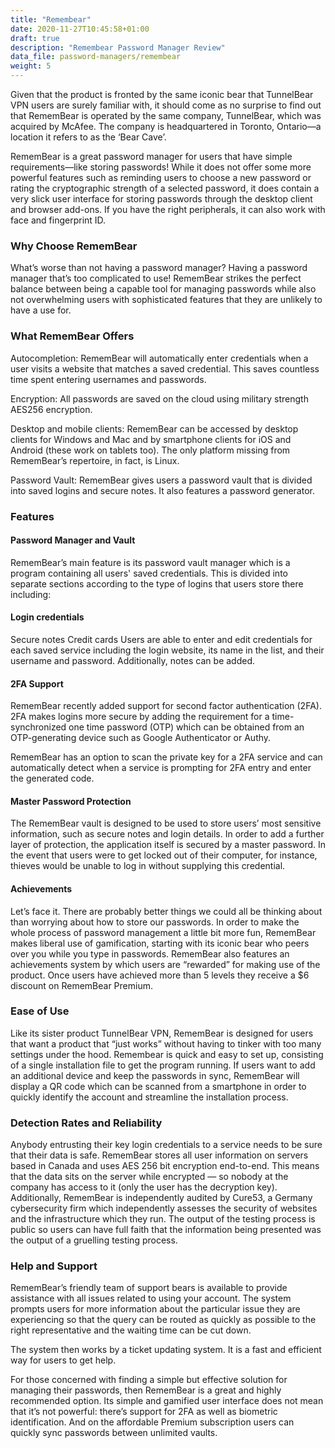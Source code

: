 ```yaml
---
title: "Remembear"
date: 2020-11-27T10:45:58+01:00
draft: true
description: "Remembear Password Manager Review"
data_file: password-managers/remembear
weight: 5
---
```


Given that the product is fronted by the same iconic bear that TunnelBear VPN users are surely familiar with, it should come as no surprise to find out that RememBear is operated by the same company, TunnelBear, which was acquired by McAfee. The company is headquartered in Toronto, Ontario—a location it refers to as the ‘Bear Cave’.


RememBear is a great password manager for users that have simple requirements—like storing passwords! While it does not offer some more powerful features such as reminding users to choose a new password or rating the cryptographic strength of a selected password, it does contain a very slick user interface for storing passwords through the desktop client and browser add-ons. If you have the right peripherals, it can also work with face and fingerprint ID.

### Why Choose RememBear

What’s worse than not having a password manager? Having a password manager that’s too complicated to use! RememBear strikes the perfect balance between being a capable tool for managing passwords while also not overwhelming users with sophisticated features that they are unlikely to have a use for.

### What RememBear Offers

Autocompletion: RememBear will automatically enter credentials when a user visits a website that matches a saved credential. This saves countless time spent entering usernames and passwords.

Encryption: All passwords are saved on the cloud using military strength AES256 encryption.

Desktop and mobile clients: RememBear can be accessed by desktop clients for Windows and Mac and by smartphone clients for iOS and Android (these work on tablets too). The only platform missing from RememBear’s repertoire, in fact, is Linux.

Password Vault: RememBear gives users a password vault that is divided into saved logins and secure notes. It also features a password generator.

### Features

#### Password Manager and Vault
RememBear’s main feature is its password vault manager which is a program containing all users' saved credentials. This is divided into separate sections according to the type of logins that users store there including:

#### Login credentials
Secure notes
Credit cards
Users are able to enter and edit credentials for each saved service including the login website, its name in the list, and their username and password. Additionally, notes can be added.

#### 2FA Support
RememBear recently added support for second factor authentication (2FA). 2FA makes logins more secure by adding the requirement for a time-synchronized one time password (OTP) which can be obtained from an OTP-generating device such as Google Authenticator or Authy.

RememBear has an option to scan the private key for a 2FA service and can automatically detect when a service is prompting for 2FA entry and enter the generated code.

#### Master Password Protection
The RememBear vault is designed to be used to store users’ most sensitive information, such as secure notes and login details. In order to add a further layer of protection, the application itself is secured by a master password. In the event that users were to get locked out of their computer, for instance, thieves would be unable to log in without supplying this credential.

#### Achievements
Let’s face it. There are probably better things we could all be thinking about than worrying about how to store our passwords. In order to make the whole process of password management a little bit more fun, RememBear makes liberal use of gamification, starting with its iconic bear who peers over you while you type in passwords. RememBear also features an achievements system by which users are “rewarded” for making use of the product. Once users have achieved more than 5 levels they receive a $6 discount on RememBear Premium.

### Ease of Use

Like its sister product TunnelBear VPN, RememBear is designed for users that want a product that “just works” without having to tinker with too many settings under the hood. Remembear is quick and easy to set up, consisting of a single installation file to get the program running. If users want to add an additional device and keep the passwords in sync, RememBear will display a QR code which can be scanned from a smartphone in order to quickly identify the account and streamline the installation process.

### Detection Rates and Reliability

Anybody entrusting their key login credentials to a service needs to be sure that their data is safe. RememBear stores all user information on servers based in Canada and uses AES 256 bit encryption end-to-end. This means that the data sits on the server while encrypted — so nobody at the company has access to it (only the user has the decryption key). Additionally, RememBear is independently audited by Cure53, a Germany cybersecurity firm which independently assesses the security of websites and the infrastructure which they run. The output of the testing process is public so users can have full faith that the information being presented was the output of a gruelling testing process.

### Help and Support

RememBear’s friendly team of support bears is available to provide assistance with all issues related to using your account. The system prompts users for more information about the particular issue they are experiencing so that the query can be routed as quickly as possible to the right representative and the waiting time can be cut down.

The system then works by a ticket updating system. It is a fast and efficient way for users to get help.

For those concerned with finding a simple but effective solution for managing their passwords, then RememBear is a great and highly recommended option. Its simple and gamified user interface does not mean that it’s not powerful: there’s support for 2FA as well as biometric identification. And on the affordable Premium subscription users can quickly sync passwords between unlimited vaults.

